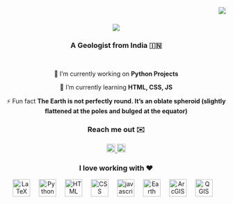 <img align="right" src="https://visitor-badge.laobi.icu/badge?page_id=cvschaitanya001.cvschaitanya001" />

<h1 align="center">
    <img src="https://readme-typing-svg.herokuapp.com/?font=Righteous&size=35&center=true&vCenter=true&width=500&height=70&duration=4000&lines=Hi+There!+👋;+I'm+CVS+Chaitanya!;" />
</h1>

<h3 align="center">A Geologist from India 🇮🇳</h3>

<br/>

<div align="center">
 
 🔭 I’m currently working on **Python Projects**
 
 🌱 I’m currently learning **HTML, CSS, JS**

⚡ Fun fact **The Earth is not perfectly round. It’s an oblate spheroid (slightly flattened at the poles and bulged at the equator)**
<div align="center">
  <h3>Reach me out ✉️</h3>
  <a href="https://www.linkedin.com/in/cvschaitanya" target="_blank">
    <img src="https://img.shields.io/badge/LinkedIn-0077B5?style=for-the-badge&logo=linkedin&logoColor=white" height="20" alt="LinkedIn Logo" />
  </a>
  <a href="mailto:cvschaitanya001@hotmail.com">
    <img src="https://img.shields.io/badge/Microsoft_Outlook-0078D4?style=for-the-badge&logo=microsoft-outlook&logoColor=white" height="20" alt="Outlook Logo" />
  </a>
</div>
<div align="center">
<h3>I love working with ❤️</h3>

<img src="https://img.shields.io/badge/latex-%23008080.svg?style=for-the-badge&logo=latex&logoColor=white" height="40" alt="LaTeX badge" />
  <img width="12"/>
   <img src="https://img.shields.io/badge/Python-3776AB.svg?style=for-the-badge&logo=Python&logoColor=white" height="40" alt="Python badge"  />
  <img width="12" />
  <img src="https://img.shields.io/badge/html5-%23E34F26.svg?style=for-the-badge&logo=html5&logoColor=white" height="40" alt="HTML badge"  />
  <img width="12" />
   <img src="https://img.shields.io/badge/css3-%231572B6.svg?style=for-the-badge&logo=css3&logoColor=white" height="40" alt="CSS badge"  />
  <img width="12" />
   <img src="https://img.shields.io/badge/javascript-%23323330.svg?style=for-the-badge&logo=javascript&logoColor=%23F7DF1E" height="40" alt="javascript badge"  />
  <img width="12" />
  <img src="https://img.shields.io/badge/Google%20Earth%20Engine-4285F4.svg?style=for-the-badge&logo=Google-Earth-Engine&logoColor=white" height="40" alt="Earth Engine badge"  />
  <img width="12" />
  <img src="https://img.shields.io/badge/ArcGIS-2C7AC3.svg?style=for-the-badge&logo=ArcGIS&logoColor=white" height="40" alt="ArcGIS badge"  />
  <img width="12" />
  <img src="https://img.shields.io/badge/Qgis-589632.svg?style=for-the-badge&logo=Qgis&logoColor=white" height="40" alt="QGIS badge"  />
  <img width="12" />
 
  
</div>


 
